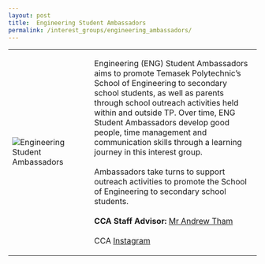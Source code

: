 ```yaml
---
layout: post
title:  Engineering Student Ambassadors
permalink: /interest_groups/engineering_ambassadors/
---
```


<div>
    <table>
        <tr>
            <td style="width:33%"><image src="{{site.baseurl}}/images/CCA_engineering_ambassadors.jpg" style="display:block;margin-left:auto;margin-right:auto;" alt="Engineering Student Ambassadors"></image></td>
            <td>
                <p>
                    Engineering (ENG) Student Ambassadors aims to promote Temasek Polytechnic’s School of Engineering to secondary school students, as well as parents through school outreach activities held within and outside TP. Over time, ENG Student Ambassadors develop good people, time management and communication skills through a learning journey in this interest group.<br>
                    <br>
                    Ambassadors take turns to support outreach activities to promote the School of Engineering to secondary school students.<br>
                    <br>
                    <b>CCA Staff Advisor:</b> <a href="mailto:kumweng@tp.edu.sg">Mr Andrew Tham</a><br>
                    <br>
                    CCA <a href="https://www.instagram.com/tpeng_sa">Instagram</a>
                </p>
            </td>
        </tr>
    </table>
</div>